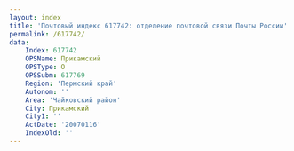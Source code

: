 ```yaml
---
layout: index
title: 'Почтовый индекс 617742: отделение почтовой связи Почты России'
permalink: /617742/
data:
    Index: 617742
    OPSName: Прикамский
    OPSType: О
    OPSSubm: 617769
    Region: 'Пермский край'
    Autonom: ''
    Area: 'Чайковский район'
    City: Прикамский
    City1: ''
    ActDate: '20070116'
    IndexOld: ''
---
```

